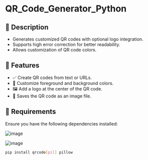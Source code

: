 # QR_Code_Generator_Python

## 📌 Description
- Generates customized QR codes with optional logo integration.
- Supports high error correction for better readability.
- Allows customization of QR code colors.

## 🎯 Features
- ✅ Create QR codes from text or URLs.
- 🎨 Customize foreground and background colors.
- 🖼️ Add a logo at the center of the QR code.
- 💾 Saves the QR code as an image file.

## 🔧 Requirements
Ensure you have the following dependencies installed:


![image](https://github.com/user-attachments/assets/034179a4-e6a7-442b-b2e5-36a842b119b2)

![image](https://github.com/user-attachments/assets/9b0c623b-b9e2-4033-bb41-d6d0156c7dfb)


```sh
pip install qrcode[pil] pillow

